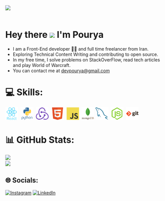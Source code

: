 <div id="header" align="left">
  <img src="https://media2.giphy.com/media/5eLDrEaRGHegx2FeF2/giphy.gif" width="200"/>
</div>

<img src="https://komarev.com/ghpvc/?username=pouryak&style=flat-square&color=blue" alt=""/>
<h1>
  Hey there
  <img src="https://media.giphy.com/media/hvRJCLFzcasrR4ia7z/giphy.gif" width="30px"/>
  I'm Pourya
</h1>

- I am a Front-End developer :man_technologist: and full time freelancer from Iran.
- Exploring Technical Content Writing and contributing to open source.
- In my free time, I solve problems on StackOverFlow, read tech articles and play World of Warcraft.
- You can contact me at devpourya@gmail.com

# 💻 Skills:
<div>
  <img src="https://github.com/devicons/devicon/blob/master/icons/react/react-original-wordmark.svg" title="React" alt="React" width="40" height="40"/>&nbsp;
  <img src="https://github.com/devicons/devicon/blob/master/icons/python/python-original-wordmark.svg" title="Python" alt="Python" width="40" height="40"/>&nbsp;
  <img src="https://github.com/devicons/devicon/blob/master/icons/redux/redux-original.svg" title="Redux" alt="Redux " width="40" height="40"/>&nbsp;
  <img src="https://github.com/devicons/devicon/blob/master/icons/html5/html5-original.svg" title="HTML5" alt="HTML" width="40" height="40"/>&nbsp;
  <img src="https://github.com/devicons/devicon/blob/master/icons/javascript/javascript-original.svg" title="JavaScript" alt="JavaScript" width="40" height="40"/>&nbsp;
  <img src="https://github.com/devicons/devicon/blob/master/icons/mongodb/mongodb-original-wordmark.svg" title="MongoDB" **alt="MongoDB" width="40" height="40"/>
  <img src="https://github.com/devicons/devicon/blob/master/icons/mysql/mysql-original.svg" title="MySQL"  alt="MySQL" width="40" height="40"/>&nbsp;
  <img src="https://github.com/devicons/devicon/blob/master/icons/nodejs/nodejs-original.svg" title="NodeJS" alt="NodeJS" width="40" height="40"/>&nbsp;
  <img src="https://github.com/devicons/devicon/blob/master/icons/git/git-original-wordmark.svg" title="Git" **alt="Git" width="40" height="40"/>
</div>

# 📊 GitHub Stats:
![](https://github-readme-stats.vercel.app/api?username=pouryak&theme=dark&hide_border=false&include_all_commits=false&count_private=false)<br/>
![](https://github-readme-streak-stats.herokuapp.com/?user=pouryak&theme=dark&hide_border=false)<br/>

## 🌐 Socials:
[![Instagram](https://img.shields.io/badge/Instagram-%23E4405F.svg?logo=Instagram&logoColor=white)](https://instagram.com/pourya.js) [![LinkedIn](https://img.shields.io/badge/LinkedIn-%230077B5.svg?logo=linkedin&logoColor=white)](https://linkedin.com/in/pourya.k) 
